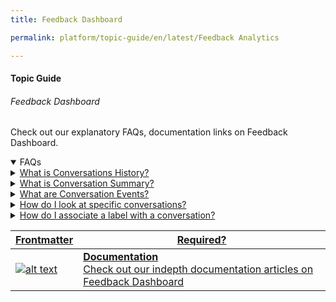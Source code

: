 ```yaml
---
title: Feedback Dashboard

permalink: platform/topic-guide/en/latest/Feedback Analytics

---
```


#### Topic Guide
###### Feedback Dashboard

 Check out our explanatory FAQs, documentation links on Feedback Dashboard.

<details open>
  <summary>FAQs
  </summary>
 <a class="nested-accordian-link" target="_blank" href="https://developer.kore.ai/docs/bots/analyzing-your-bot/analyzing-your-bot/">

  <details class="nested-details">
 
  <summary>What is Conversations History? 
  </summary>

 
Conversations History provides the list of all conversations that the virtual assistant had with the users. Every conversation also provides a complete transcript of the interaction. 
  </details>
 </a>


  <a class="nested-accordian-link" target="_blank" href="https://developer.kore.ai/docs/bots/analyzing-your-bot/analyzing-your-bot/">
 
  <details class="nested-details">
 
  <summary>What is Conversation Summary?
  </summary>

The Conversation Summary on the Conversation History dashboard displays the number of user messages, bot messages, identified and unidentified intents, and the tasks that have been completed and failed in a conversation. 

  </details>
 </a>

  <a class="nested-accordian-link" target="_blank" href="https://developer.kore.ai/docs/bots/analyzing-your-bot/analyzing-your-bot/">
 
 
  <details class="nested-details">
 
  <summary>What are Conversation Events?
  </summary>

Conversation Events are the NLP and flow events identified during a conversation. The events are displayed in the order of their occurrence to provide a high-level overview of the conversation. Some of the key events include intent identification, entity retries, service call responses and more. 

  </details>

</a>

 
  <a class="nested-accordian-link" target="_blank" href="https://developer.kore.ai/docs/bots/analyzing-your-bot/analyzing-your-bot/">
 
  <details class="nested-details">
 
  <summary>How do I look at specific conversations?
  </summary>

You can look for specific conversations by applying the necessary filters like Date, Conversation Status, Language, etc. Select a conversation to view the user profile and the full transcript.  
  </details>
 </a>

 
 <a class="nested-accordian-link" target="_blank" href="https://developer.kore.ai/docs/bots/analyzing-your-bot/analyzing-your-bot/">
 
 
  <details class="nested-details">
 
  <summary>How do I associate a label with a conversation?
  </summary>

Labels tagged to a conversation help the analyst identify the criticality and the action needed for the bot. On the Conversations History dashboard, you can add custom labels to a conversation. You can easily locate the labeled conversations using the Filters options.


  </details>

</a>
 
  

 </details>

 <a class="doc-link" target="_blank" href="https://developer.kore.ai/docs/bots/analyzing-your-bot/analyzing-your-bot/">
 

| Frontmatter | Required? |
|-------------|-------------|
| ![alt text](images/docIcon.svg "Title") | **Documentation**  <br /> Check out our indepth documentation articles on Feedback Dashboard | 


</a>
